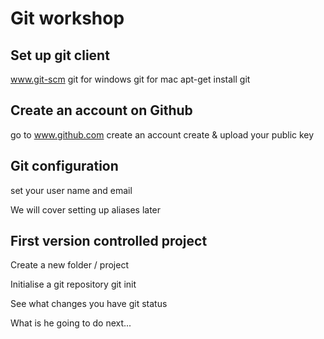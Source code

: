 
Git workshop
============

Set up git client
-----------------

www.git-scm
git for windows
git for mac
apt-get install git


Create an account on Github
---------------------------
go to www.github.com
create an account
create & upload your public key


Git configuration
-----------------
set your user name and email

We will cover setting up aliases later


First version controlled project
--------------------------------

Create a new folder / project

Initialise a git repository
git init

See what changes you have
git status



What is he going to do next...
